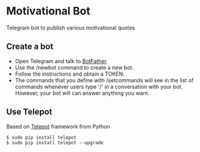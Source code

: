 # Motivational Bot
Telegram bot to publish various motivational quotes

Create a bot
----------
- Open Telegram and talk to [BotFather](https://telegram.me/botfather).
- Use the /newbot command to create a new bot.
- Follow the instructions and obtain a TOKEN.
- The commands that you define with /setcommands will see in the list of commands whenever users type '/' in a conversation with your bot. However, your bot will can answer anything you want.

Use Telepot
----------
Based on [Telepot](https://github.com/nickoala/telepot) framework from Python
```
$ sudo pip install telepot
$ sudo pip install telepot --upgrade
```
